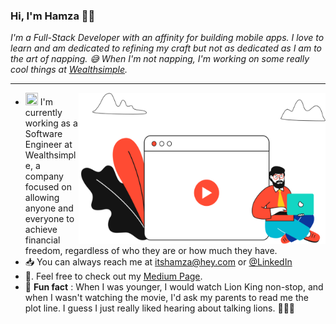 ### Hi, I'm Hamza 👋🏽

_I'm a Full-Stack Developer with an affinity for building mobile apps.
I love to learn and am dedicated to refining my craft but not as dedicated as I am to the art of napping. 😅 When I'm not napping, I'm working on some really cool things at [Wealthsimple](https://www.wealthsimple.com/en-ca/product/cash)._

--- 
<img src="https://raw.githubusercontent.com/hamzahayat/hamzahayat/master/assets/background-image.png" width="395.45" height="241.81"  align="right">

-  <img width="20" height="20" src="https://images.ctfassets.net/v44fuld738we/3p54yem0uWnzJSPyCLdQgN/10e0569c130b369cf6b33e2f1a88acc7/_2019_Wealthsimple_Favicon_Black.png">  I'm currently working as a Software Engineer at Wealthsimple, a company focused on allowing anyone and everyone to achieve financial freedom, regardless of who they are or how much they have.
- 📥   You can always reach me at itshamza@hey.com or [@LinkedIn](https://www.linkedin.com/in/hamzaqaisrani/)
- 📖.  Feel free to check out my [Medium Page](https://medium.com/@hamzaqaisrani).
- 🦁    **Fun fact** : When I was younger, I would watch Lion King non-stop, and when I wasn't watching the movie, I'd ask my parents to read me the plot line. I guess I just really liked hearing about talking lions. 🤷🏽‍♂️    

